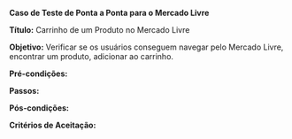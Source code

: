 **Caso de Teste de Ponta a Ponta para o Mercado Livre**

**Título:** Carrinho de um Produto no Mercado Livre

**Objetivo:** Verificar se os usuários conseguem navegar pelo Mercado Livre, encontrar um produto, adicionar ao carrinho.

**Pré-condições:**

**Passos:**

**Pós-condições:**

**Critérios de Aceitação:**
